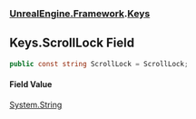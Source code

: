 ### [UnrealEngine.Framework](UnrealEngine_Framework.md 'UnrealEngine.Framework').[Keys](Keys.md 'UnrealEngine.Framework.Keys')
## Keys.ScrollLock Field
```csharp
public const string ScrollLock = ScrollLock;
```
#### Field Value
[System.String](https://docs.microsoft.com/en-us/dotnet/api/System.String 'System.String')
